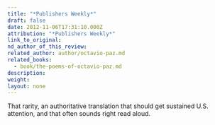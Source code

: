 ```yaml
---
title: "*Publishers Weekly*"
draft: false
date: 2012-11-06T17:31:10.000Z
attribution: "*Publishers Weekly*"
link_to_original:
nd_author_of_this_review:
related_author: author/octavio-paz.md
related_books:
  - book/the-poems-of-octavio-paz.md
description:
weight:
layout: none
---
```

That rarity, an authoritative translation that should get sustained U.S. attention, and that often sounds right read aloud.

